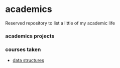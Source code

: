 # academics
Reserved repository to list a little of my academic life

### academics projects

### courses taken
- [data structures]()

